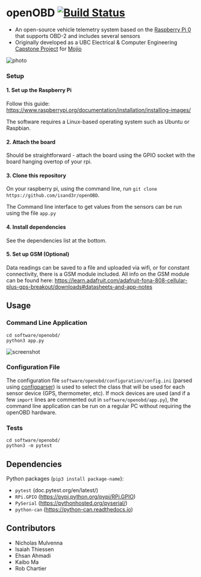 # openOBD [![Build Status](https://travis-ci.org/mulvenna/openOBD.svg?branch=master)](https://travis-ci.org/mulvenna/openOBD)
- An open-source vehicle telemetry system based on the [Raspberry Pi 0](https://www.raspberrypi.org/blog/raspberry-pi-zero) that supports OBD-2 and includes several sensors
- Originally developed as a UBC Electrical & Computer Engineering [Capstone Project](https://www.ece.ubc.ca/courses/capstones) for [Mojio](https://www.moj.io/)

![photo](https://raw.githubusercontent.com/isand3r/openOBD/master/docs/photo.jpg)

### Setup


#### 1. Set up the Raspberry Pi

Follow this guide: https://www.raspberrypi.org/documentation/installation/installing-images/

The software requires a Linux-based operating system such as Ubuntu or Raspbian.

#### 2. Attach the board

Should be straightforward - attach the board using the GPIO socket with the board hanging overtop of your rpi.

#### 3. Clone this repository
On your raspberry pi, using the command line, run `git clone https://github.com/isand3r/openOBD`.

The Command line interface to get values from the sensors can be run using the file `app.py`

#### 4. Install dependencies

See the dependencies list at the bottom.

#### 5. Set up GSM (Optional)

Data readings can be saved to a file and uploaded via wifi, or for constant connectivity, there is a GSM module included.
All info on the GSM module can be found here: https://learn.adafruit.com/adafruit-fona-808-cellular-plus-gps-breakout/downloads#datasheets-and-app-notes

## Usage

### Command Line Application
```
cd software/openobd/
python3 app.py
```

![screenshot](https://raw.githubusercontent.com/isand3r/openOBD/master/docs/screenshot.png)

### Configuration File
The configuration file `software/openobd/configuration/config.ini` (parsed using [configparser](https://docs.python.org/3/library/configparser.html)) is used to select the class that will be used for each sensor device (GPS, thermometer, etc). If mock devices are used (and if a few `import` lines are commented out in `software/openobd/app.py`), the command line application can be run on a regular PC without requiring the openOBD hardware.

### Tests
```
cd software/openobd/
python3 -m pytest
```

## Dependencies
Python packages (`pip3 install package-name`):
* `pytest` (doc.pytest.org/en/latest/)
* `RPi.GPIO` (https://pypi.python.org/pypi/RPi.GPIO)
* `PySerial` (https://pythonhosted.org/pyserial/)
* `python-can` (https://python-can.readthedocs.io)

## Contributors
* Nicholas Mulvenna
* Isaiah Thiessen
* Ehsan Ahmadi
* Kaibo Ma
* Rob Chartier
